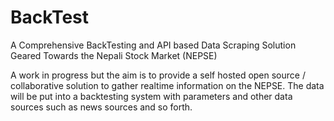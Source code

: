 # BackTest
A Comprehensive BackTesting and API based Data Scraping Solution Geared Towards the Nepali Stock Market (NEPSE)

A work in progress but the aim is to provide a self hosted open source / collaborative solution to gather realtime information on the NEPSE.
The data will be put into a backtesting system with parameters and other data sources such as news sources and so forth.
